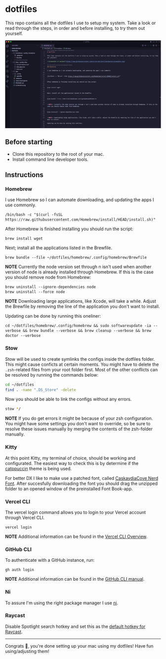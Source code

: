 # dotfiles

This repo contains all the dotfiles I use to setup my system. Take a look or read through the steps, in order and before installing, to try them out yourself.

![Screenshot of project](https://raw.githubusercontent.com/slvstr-dev/dotfiles/master/screenshot.png)

## Before starting

- Clone this repository to the root of your mac.
- Install command line developer tools.

## Instructions

### Homebrew

I use Homebrew so I can automate downloading, and updating the apps I use commonly.

```
/bin/bash -c "$(curl -fsSL https://raw.githubusercontent.com/Homebrew/install/HEAD/install.sh)"
```

After Homebrew is finished installing you should run the script:

```
brew install wget
```

Next; install all the applications listed in the Brewfile.

```
brew bundle --file ~/dotfiles/homebrew/.config/homebrew/Brewfile
```

**NOTE** Currently the node version set through n isn't used when another version of node is already installed through Homebrew. If this is the case you should remove node from Homebrew:

```
brew uninstall --ignore-dependencies node
brew uninstall --force node
```

**NOTE** Downloading large applications, like Xcode, will take a while. Adjust the Brewfile by removing the line of the application you don't want to install.

Updating can be done by running this oneliner:

```
cd ~/dotfiles/homebrew/.config/homebrew && sudo softwareupdate -ia --verbose && brew bundle --verbose && brew cleanup --verbose && brew doctor --verbose
```

### Stow

Stow will be used to create symlinks the configs inside the dotfiles folder. This might cause conficts at certain moments. You might have to delete the `.zsh`-related files from your root folder first. Most of the other conflicts can be resolved by running the commands below:

```sh
cd ~/dotfiles
find . -name ".DS_Store" -delete
```

Now you should be able to link the configs without any errors.

```sh
stow */
```

**NOTE** If you do get errors it might be because of your zsh configuration. You might have some settings you don't want to override, so be sure to resolve these issues manually by merging the contents of the zsh-folder manually.

### Kitty

At this point Kitty, my terminal of choice, should be working and configurated. The easiest way to check this is by determine if the [catppuccin](https://github.com/catppuccin/kitty) theme is being used.

For better DX I like to make use a patched font, called [CaskaydiaCove Nerd Font](https://www.nerdfonts.com/font-downloads). After succesfully downloading the font you should drag the unzipped folder to an opened window of the preinstalled Font Book-app.

### Vercel CLI

The vercel login command allows you to login to your Vercel account through Vercel CLI.

```
vercel login
```

**NOTE** Additional information can be found in the [Vercel CLI Overview](https://vercel.com/docs/cli).

### GitHub CLI

To authenticate with a GitHub instance, run:

```
gh auth login
```

**NOTE** Additional information can be found in the [GitHub CLI manual](https://cli.github.com/manual/).

### Ni

To assure I'm using the right package manager I use [ni](https://github.com/antfu/ni).

### Raycast

Disable Spotlight search hotkey and set this as the [default hotkey for Raycast](https://manual.raycast.com/hotkey).

---

Congrats 🎉, you're done setting up your mac using my dotfiles! Have fun using/adjusting them!
